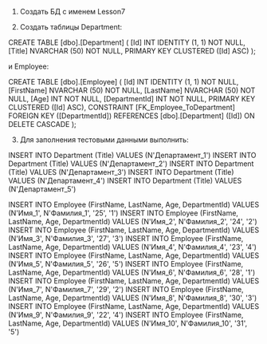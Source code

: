 ﻿1. Создать БД с именем Lesson7 

2. Создать таблицы Department:

CREATE TABLE [dbo].[Department] (
    [Id]    INT           IDENTITY (1, 1) NOT NULL,
    [Title] NVARCHAR (50) NOT NULL,
    PRIMARY KEY CLUSTERED ([Id] ASC)
);

и Employee:

CREATE TABLE [dbo].[Employee] (
    [Id]           INT           IDENTITY (1, 1) NOT NULL,
    [FirstName]    NVARCHAR (50) NOT NULL,
    [LastName]     NVARCHAR (50) NOT NULL,
    [Age]          INT           NOT NULL,
    [DepartmentId] INT           NOT NULL,
    PRIMARY KEY CLUSTERED ([Id] ASC),
    CONSTRAINT [FK_Employee_ToDepartment] FOREIGN KEY ([DepartmentId]) REFERENCES [dbo].[Department] ([Id])
	ON DELETE CASCADE
);


3. Для заполнения тестовыми данными выполнить:

INSERT INTO Department (Title) VALUES (N'Департамент_1')
INSERT INTO Department (Title) VALUES (N'Департамент_2')
INSERT INTO Department (Title) VALUES (N'Департамент_3')
INSERT INTO Department (Title) VALUES (N'Департамент_4')
INSERT INTO Department (Title) VALUES (N'Департамент_5')

INSERT INTO Employee (FirstName, LastName, Age, DepartmentId) VALUES (N'Имя_1', N'Фамилия_1', '25', '1')
INSERT INTO Employee (FirstName, LastName, Age, DepartmentId) VALUES (N'Имя_2', N'Фамилия_2', '24', '2')
INSERT INTO Employee (FirstName, LastName, Age, DepartmentId) VALUES (N'Имя_3', N'Фамилия_3', '27', '3')
INSERT INTO Employee (FirstName, LastName, Age, DepartmentId) VALUES (N'Имя_4', N'Фамилия_4', '23', '4')
INSERT INTO Employee (FirstName, LastName, Age, DepartmentId) VALUES (N'Имя_5', N'Фамилия_5', '26', '5')
INSERT INTO Employee (FirstName, LastName, Age, DepartmentId) VALUES (N'Имя_6', N'Фамилия_6', '28', '1')
INSERT INTO Employee (FirstName, LastName, Age, DepartmentId) VALUES (N'Имя_7', N'Фамилия_7', '29', '2')
INSERT INTO Employee (FirstName, LastName, Age, DepartmentId) VALUES (N'Имя_8', N'Фамилия_8', '30', '3')
INSERT INTO Employee (FirstName, LastName, Age, DepartmentId) VALUES (N'Имя_9', N'Фамилия_9', '22', '4')
INSERT INTO Employee (FirstName, LastName, Age, DepartmentId) VALUES (N'Имя_10', N'Фамилия_10', '31', '5')
